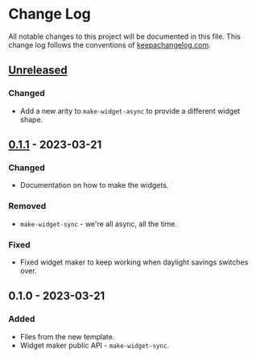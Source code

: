 # Change Log
All notable changes to this project will be documented in this file. This change log follows the conventions of [keepachangelog.com](http://keepachangelog.com/).

## [Unreleased]
### Changed
- Add a new arity to `make-widget-async` to provide a different widget shape.

## [0.1.1] - 2023-03-21
### Changed
- Documentation on how to make the widgets.

### Removed
- `make-widget-sync` - we're all async, all the time.

### Fixed
- Fixed widget maker to keep working when daylight savings switches over.

## 0.1.0 - 2023-03-21
### Added
- Files from the new template.
- Widget maker public API - `make-widget-sync`.

[Unreleased]: https://sourcehost.site/your-name/solutions/compare/0.1.1...HEAD
[0.1.1]: https://sourcehost.site/your-name/solutions/compare/0.1.0...0.1.1
